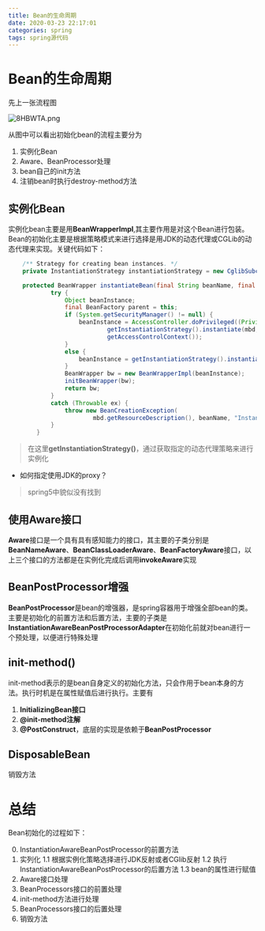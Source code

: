 ```yaml
---
title: Bean的生命周期
date: 2020-03-23 22:17:01
categories: spring
tags: spring源代码
---
```


# Bean的生命周期

先上一张流程图

![8HBWTA.png](https://s1.ax1x.com/2020/03/23/8HBWTA.png)

从图中可以看出初始化bean的流程主要分为
1. 实例化Bean
2. Aware、BeanProcessor处理
3. bean自己的init方法
4. 注销bean时执行destroy-method方法


## 实例化Bean

实例化bean主要是用**BeanWrapperImpl**,其主要作用是对这个Bean进行包装。Bean的初始化主要是根据策略模式来进行选择是用JDK的动态代理或CGLib的动态代理来实现。关键代码如下：

```java
	/** Strategy for creating bean instances. */
	private InstantiationStrategy instantiationStrategy = new CglibSubclassingInstantiationStrategy();

    protected BeanWrapper instantiateBean(final String beanName, final RootBeanDefinition mbd) {
            try {
                Object beanInstance;
                final BeanFactory parent = this;
                if (System.getSecurityManager() != null) {
                    beanInstance = AccessController.doPrivileged((PrivilegedAction<Object>) () ->
                            getInstantiationStrategy().instantiate(mbd, beanName, parent),
                            getAccessControlContext());
                }
                else {
                    beanInstance = getInstantiationStrategy().instantiate(mbd, beanName, parent);
                }
                BeanWrapper bw = new BeanWrapperImpl(beanInstance);
                initBeanWrapper(bw);
                return bw;
            }
            catch (Throwable ex) {
                throw new BeanCreationException(
                        mbd.getResourceDescription(), beanName, "Instantiation of bean failed", ex);
            }
        }
```
> 在这里**getInstantiationStrategy()**，通过获取指定的动态代理策略来进行实例化

- 如何指定使用JDK的proxy？
> spring5中貌似没有找到

## 使用Aware接口

**Aware**接口是一个具有具有感知能力的接口，其主要的子类分别是**BeanNameAware**、**BeanClassLoaderAware**、**BeanFactoryAware**接口，以上三个接口的方法都是在实例化完成后调用**invokeAware**实现

## BeanPostProcessor增强
**BeanPostProcessor**是bean的增强器，是spring容器用于增强全部bean的类。主要是初始化的前置方法和后置方法，主要的子类是**InstantiationAwareBeanPostProcessorAdapter**在初始化前就对bean进行一个预处理，以便进行特殊处理

## init-method()

init-method表示的是bean自身定义的初始化方法，只会作用于bean本身的方法。执行时机是在属性赋值后进行执行。主要有
1. **InitializingBean接口**
2. **@init-method注解**
3. **@PostConstruct**，底层的实现是依赖于**BeanPostProcessor**

## DisposableBean 
销毁方法


# 总结
Bean初始化的过程如下：

0. InstantiationAwareBeanPostProcessor的前置方法
1. 实列化
    1.1 根据实例化策略选择进行JDK反射或者CGlib反射
    1.2 执行InstantiationAwareBeanPostProcessor的后置方法
    1.3 bean的属性进行赋值
2. Aware接口处理
3. BeanProcessors接口的前置处理
4. init-method方法进行处理
5. BeanProcessors接口的后置处理
6. 销毁方法

